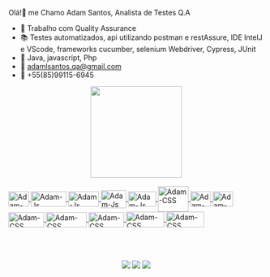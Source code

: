 Olá!👋 me Chamo Adam Santos, Analista de Testes Q.A

- 🔭  Trabalho com Quality Assurance
- 📚 Testes automatizados, api utilizando postman e restAssure, IDE IntelJ e VScode, frameworks cucumber, selenium Webdriver, Cypress, JUnit
- 🌱 Java, javascript, Php
- 📮 adamlsantos.qa@gmail.com
- 📱 +55(85)99115-6945

<div align="center">
  <a href="https://github.com/AdamSantos27">
  <img height="180em" src="https://github-readme-stats.vercel.app/api?username=AdamSantos27&show_icons=true&theme=radical&include_all_commits=true&count_private=true"/>
  
</div>
  
  <div style="display: inline_block"><br>
  <img align="center" alt="Adam-Js" height="30" width="40" src="https://img.shields.io/badge/Java-ED8B00?style=for-the-badge&logo=java&logoColor=white">
  <img align="center" alt="Adam-Js" height="30" width="70" src="https://img.shields.io/badge/JavaScript-F7DF1E?style=for-the-badge&logo=javascript&logoColor=black"> 
  <img align="center" alt="Adam-Js" height="30" width="60" src="https://img.shields.io/badge/Node.js-43853D?style=for-the-badge&logo=node.js&logoColor=white">  
  <img align="center" alt="Adam-Js" height="35" width="50" src="https://img.shields.io/badge/IntelliJIDEA-000000.svg?style=for-the-badge&logo=intellij-idea&logoColor=white">
  <img align="center" alt="Adam-Js" height="30" width="55" src="https://img.shields.io/badge/Visual%20Studio%20Code-0078d7.svg?style=for-the-badge&logo=visual-studio-code&logoColor=white">  
  <img align="center" alt="Adam-CSS" height="50" width="60" src="https://cdn.jsdelivr.net/gh/devicons/devicon/icons/git/git-plain-wordmark.svg">  
  <img align="center" alt="Adam-CSS" height="30" width="40" src="https://cdn.jsdelivr.net/gh/devicons/devicon/icons/github/github-original.svg"> 
  <img align="center" alt="Adam-CSS" height="30" width="40" src="https://cdn.jsdelivr.net/gh/devicons/devicon/icons/linux/linux-original.svg">
  <img align="center" alt="Adam-CSS" height="30" width="70" src="https://img.shields.io/badge/jira-%230A0FFF.svg?style=for-the-badge&logo=jira&logoColor=white">
  <img align="center" alt="Adam-CSS" height="30" width="80" src= "https://img.shields.io/badge/Postman-FF6C37?style=for-the-badge&logo=postman&logoColor=white">
  <img align="center" alt="Adam-CSS" height="30" width="70" src="https://img.shields.io/badge/-Swagger-%23Clojure?style=for-the-badge&logo=swagger&logoColor=white"> 
  <img align="center" alt="Adam-CSS" height="31" width="75" src="https://img.shields.io/badge/jenkins-%232C5263.svg?style=for-the-badge&logo=jenkins&logoColor=white">   <img align="center" alt="Adam-CSS" height="31" width="75" src="https://img.shields.io/badge/mysql-%2300f.svg?style=for-the-badge&logo=mysql&logoColor=white">
</div>

<br>
<br>
<br>
  
<div>
  
  <p align="center"><a href="https://www.instagram.com/adamsantos20/" target="_blank"><img src="https://img.shields.io/badge/-Instagram-%23E4405F?style=for-the-badge&logo=instagram&logoColor=white" target="_blank"></a>
  <a href = "mailto:adamlsantos.qa@gmail.com"><img src="https://img.shields.io/badge/-Gmail-%23333?style=for-the-badge&logo=gmail&logoColor=white" target="_blank"></a>
  <a href="https://www.linkedin.com/in/adamleonciosantos/" target="_blank"><img src="https://img.shields.io/badge/-LinkedIn-%230077B5?style=for-the-badge&logo=linkedin&logoColor=white" target="_blank"></a></p>
  
  
  
  </div>  
